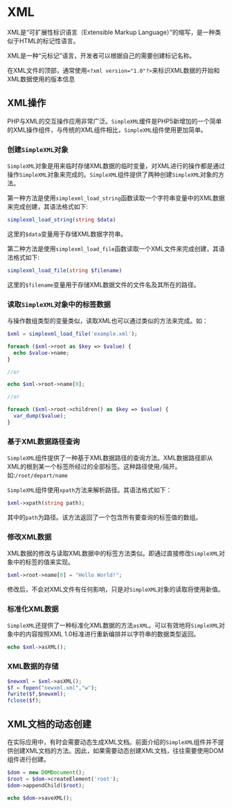 # XML

XML是“可扩展性标识语言（Extensible Markup Language）”的缩写，是一种类似于HTML的标记性语言。

XML是一种“元标记”语言，开发者可以根据自己的需要创建标记名称。

在XML文件的顶部，通常使用`<?xml version="1.0"?>`来标识XML数据的开始和XML数据使用的版本信息

## XML操作

PHP与XML的交互操作应用非常广泛。`SimpleXML`缓件是PHP5新增加的一个简单的XML操作组件，与传统的XML组件相比，`SimpleXML`组件使用更加简单。

### 创建`SimpleXML`对象

`SimpleXML`对象是用来临时存储XML数据的临时变量，对XML进行的操作都是通过操作`SimpleXML`对象来完成的。`SimpleXML`组件提供了两种创建`SimpleXML`对象的方法。

第一种方法是使用`simplexml_load_string`函数读取一个字符串变量中的XML数据来完成创建，其语法格式如下:

```PHP
simplexml_load_string(string $data)
```

这里的`$data`变量用于存储XML数据字符串。

第二种方法是使用`simplexml_load_file`函数读取一个XML文件来完成创建，其语法格式如下:

```PHP
simplexml_load_file(string $filename)
```

这里的`$filename`变量用于存储XML数据文件的文件名及其所在的路径。

### 读取`SimpleXML`对象中的标签数据

与操作数组类型的变量类似，读取XML也可以通过类似的方法来完成。如：

```PHP
$xml = simplexml_load_file('example.xml');

foreach ($xml->root as $key => $value) {
  echo $value->name;
}

//or

echo $xml->root->name[0];

//or

foreach ($xml->root->children() as $key => $value) {
  var_dump($value);
}

```

### 基于XML数据路径查询

`SimpleXML`组件提供了一种基于XML数据路径的查询方法。XML数据路径即从XML的根到某一个标签所经过的全部标签。这种路径使用`/`隔开。如:`/root/depart/name`

`SimpleXML`组件使用`xpath`方法来解析路径。其语法格式如下：

```PHP
$xml->xpath(string path);
```

其中的`path`为路径。该方法返回了一个包含所有要查询的标签值的数组。

### 修改XML数据

XML数据的修改与读取XML数据中的标签方法类似。即通过直接修改`SimpleXML`对象中的标签的值来实现。

```PHP
$xml->root->name[0] = "Hello World!";
```

修改后，不会对XML文件有任何影响，只是对`SimpleXML`对象的读取将使用新值。

### 标准化XML数据

`SimpleXML`还提供了一种标准化XML数据的方法`asXML`。可以有效地将`SimpleXML`对象中的内容按照XML 1.0标准进行重新编排并以字符串的数据类型返回。

```PHP
echo $xml->asXML();
```

### XML数据的存储

```PHP
$newxml = $xml->asXML();
$f = fopen("newxml.xml","w");
fwrite($f,$newxml);
fclose($f);
```

## XML文档的动态创建

在实际应用中，有时会需要动态生成XML文档。前面介绍的`SimpleXML`组件并不提供创建XML文档的方法。因此，如果需要动态创建XML文档，往往需要使用DOM组件进行创建。

```PHP
$dom = new DOMDocument();
$root = $dom->createElement('root');
$dom->appendChild($root);

echo $dom->saveXML();
```
